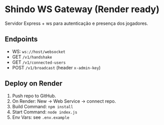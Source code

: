 # Shindo WS Gateway (Render ready)

Servidor Express + ws para autenticação e presença dos jogadores.

## Endpoints

- WS: `ws://host/websocket`
- GET `/v1/handshake`
- GET `/v1/connected-users`
- POST `/v1/broadcast` (header `x-admin-key`)

## Deploy on Render

1. Push repo to GitHub.
2. On Render: New → Web Service → connect repo.
3. Build Command: `npm install`
4. Start Command: `node index.js`
5. Env Vars: see `.env.example`
